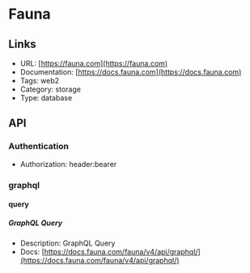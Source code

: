 # Fauna

## Links

* URL: [https://fauna.com](https://fauna.com)
* Documentation: [https://docs.fauna.com](https://docs.fauna.com)
* Tags: web2
* Category: storage
* Type: database

## API

### Authentication

* Authorization: header:bearer

### graphql

#### query

##### GraphQL Query

* Description: GraphQL Query
* Docs: [https://docs.fauna.com/fauna/v4/api/graphql/](https://docs.fauna.com/fauna/v4/api/graphql/)
